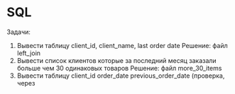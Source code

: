 # SQL

Задачи:
1) Вывести таблицу client_id, client_name, last order date
   Решение: файл left_join
2) Вывести список клиентов которые за последний месяц заказали больше чем 30 одинаковых товаров
   Решение: файл more_30_items
3) Вывести таблицу client_id order_date previous_order_date (проверка, через

